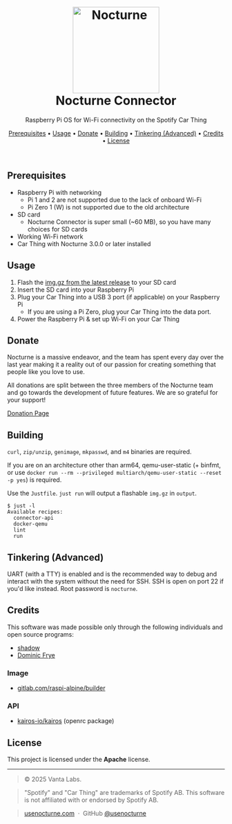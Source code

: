 <h1 align="center">
  <br>
  <img src="https://usenocturne.com/images/logo.png" alt="Nocturne" width="200">
  <br>
  Nocturne Connector
  <br>
</h1>

<p align="center">Raspberry Pi OS for Wi-Fi connectivity on the Spotify Car Thing</p>

<p align="center">
  <a href="#prerequisites">Prerequisites</a> •
  <a href="#usage">Usage</a> •
  <a href="#donate">Donate</a> •
  <a href="#building">Building</a> •
  <a href="#tinkering-advanced">Tinkering (Advanced)</a> •
  <a href="#credits">Credits</a> •
  <a href="#license">License</a>
</p>

<br>

## Prerequisites

- Raspberry Pi with networking
  - Pi 1 and 2 are not supported due to the lack of onboard Wi-Fi
  - Pi Zero 1 (W) is not supported due to the old architecture
- SD card
  - Nocturne Connector is super small (~60 MB), so you have many choices for SD cards
- Working Wi-Fi network
- Car Thing with Nocturne 3.0.0 or later installed

## Usage

1. Flash the [img.gz from the latest release](https://github.com/usenocturne/nocturne-connector/releases/latest) to your SD card
2. Insert the SD card into your Raspberry Pi
3. Plug your Car Thing into a USB 3 port (if applicable) on your Raspberry Pi
   - If you are using a Pi Zero, plug your Car Thing into the data port.
4. Power the Raspberry Pi & set up Wi-Fi on your Car Thing

## Donate

Nocturne is a massive endeavor, and the team has spent every day over the last year making it a reality out of our passion for creating something that people like you love to use.

All donations are split between the three members of the Nocturne team and go towards the development of future features. We are so grateful for your support!

[Donation Page](https://usenocturne.com/donate)

## Building

`curl`, `zip/unzip`, `genimage`, `mkpasswd`, and `m4` binaries are required.

If you are on an architecture other than arm64, qemu-user-static (+ binfmt, or use `docker run --rm --privileged multiarch/qemu-user-static --reset -p yes`) is required.

Use the `Justfile`. `just run` will output a flashable `img.gz` in `output`.

```
$ just -l
Available recipes:
  connector-api
  docker-qemu
  lint
  run
```

## Tinkering (Advanced)

UART (with a TTY) is enabled and is the recommended way to debug and interact with the system without the need for SSH. SSH is open on port 22 if you'd like instead. Root password is `nocturne`.

## Credits

This software was made possible only through the following individuals and open source programs:

- [shadow](https://github.com/68p)
- [Dominic Frye](https://github.com/itsnebulalol)

### Image

- [gitlab.com/raspi-alpine/builder](https://gitlab.com/raspi-alpine/builder)

### API

- [kairos-io/kairos](https://github.com/kairos-io/kairos/blob/v1.6.0/pkg/machine/openrc/unit.go) (openrc package)

## License

This project is licensed under the **Apache** license.

---

> © 2025 Vanta Labs.

> "Spotify" and "Car Thing" are trademarks of Spotify AB. This software is not affiliated with or endorsed by Spotify AB.

> [usenocturne.com](https://usenocturne.com) &nbsp;&middot;&nbsp;
> GitHub [@usenocturne](https://github.com/usenocturne)

